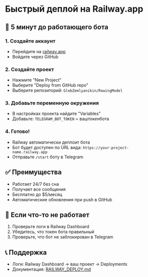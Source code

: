 # Быстрый деплой на Railway.app

## 🚀 5 минут до работающего бота

### 1. Создайте аккаунт

-   Перейдите на [railway.app](https://railway.app)
-   Войдите через GitHub

### 2. Создайте проект

-   Нажмите "New Project"
-   Выберите "Deploy from GitHub repo"
-   Выберите репозиторий: `GlebZemlyanikin/RowingModel`

### 3. Добавьте переменную окружения

-   В настройках проекта найдите "Variables"
-   Добавьте: `TELEGRAM_BOT_TOKEN` = ваш*токен*бота

### 4. Готово!

-   Railway автоматически деплоит бота
-   Бот будет доступен по URL вида: `https://your-project-name.railway.app`
-   Отправьте `/start` боту в Telegram

## ✅ Преимущества

-   Работает 24/7 без сна
-   Получает все сообщения
-   Бесплатно до $5/месяц
-   Автоматические обновления при push в GitHub

## 🔧 Если что-то не работает

1. Проверьте логи в Railway Dashboard
2. Убедитесь, что токен бота правильный
3. Проверьте, что бот не заблокирован в Telegram

## 📞 Поддержка

-   Логи: Railway Dashboard → ваш проект → Deployments
-   Документация: [RAILWAY_DEPLOY.md](RAILWAY_DEPLOY.md)
